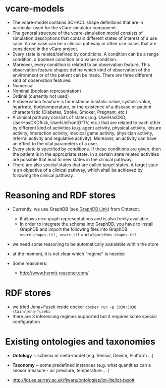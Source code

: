 # vcare-models

- The vcare-model contains SCHACL shape definitions that are in particular used for the vCare simulator component.
- The general structure of the vcare-simulation model consists of simulation descriptions that contain different states of interest   of a use case. A use case can be a clinical pathway or other use cases that are considered in the vCare project.
- Every state is related/defined by conditions. A condition can be a range condition, a boolean condition or a value condition.
- Moreover, every condition is related to an observation feature. This observation feature shapes define which kind of observation of the environment or of the patient can be made. There are three different kind of observation features:
 - Numerical
 - Nominal (boolean representation) 
 - Ordinal (currently not used)
 - A observation feauture is for instance diastolic value, systolic value, heartrate, bodytemperature, or the existence of a disease or patient characteristic (Diabetes, Stroke, Smoker, Pregnant, etc.)
 - A clinical pathway consists of states (e.g. UserHasCKD, UserHasCKDRisk, UserIsInFrontOfTV, etc.) that are related to each other by different kind of activities (e.g. agent activity, physical activity, leisure activity, interaction activity, medical game activity, physician activity, referral activity and regulative activity). Moreover, an activity can have an effect to the vital parameters of a user.
 - Every state is specified by conditions. If these conditions are given, then the patient is in the appropriate state. In a certain state related activities are possible that lead to new states in the clinical pathway. 
- There are also special states that are called target states. A target state is an objective of a clinical pathway, which shall be achieved by following the clinical pathway.

# Reasoning and RDF stores
- Currently, we use GraphDB (see [GraphDB Link](http://graphdb.ontotext.com/)) from Ontotext.
  - It allows nice graph representations and is also freely available.
  - In order to integrate the schema into GraphDB, you have to install GraphDB and import the following files into GraphDB  `vcare.shapes.ttl, vcare.ttl` and `algorithms.shapes.ttl`.
  
- we need some reasoning to be automatically avaialable within the store
- at the moment, it is not clear which "regime" is needed
- Some reasoners:
  - http://www.hermit-reasoner.com/

# RDF stores
- we tried Jena+Fusek inside docker `docker run -p 3030:3030 stain/jena-fuseki`
- there are 3 inferencing regimes supported but it requires some special configuration

# Existing ontologies and taxonomies
- **Ontology** ~ schema or meta-model (e.g. Sensor, Device, Platform ...)
- **Taxonomy** ~ some predefined instances (e.g. what quantities can a sensor measure - air pressure, temperature ... )

- http://iot.ee.surrey.ac.uk/fiware/ontologies/iot-lite/iot-taxo#
